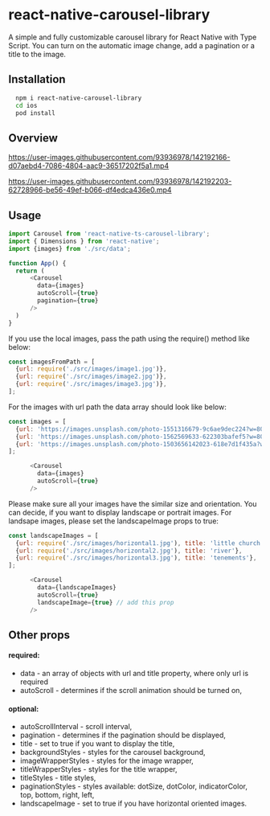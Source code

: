 # react-native-carousel-library

A simple and fully customizable carousel library for React Native with Type Script. 
You can turn on the automatic image change, add a pagination or a title to the image.




## Installation

```bash
  npm i react-native-carousel-library
  cd ios
  pod install
```
    
## Overview

https://user-images.githubusercontent.com/93936978/142192166-d07aebd4-7086-4804-aac9-36517202f5a1.mp4


https://user-images.githubusercontent.com/93936978/142192203-62728966-be56-49ef-b066-df4edca436e0.mp4


## Usage

```javascript
import Carousel from 'react-native-ts-carousel-library';
import { Dimensions } from 'react-native';
import {images} from './src/data';

function App() {
  return (
      <Carousel
        data={images}
        autoScroll={true}
        pagination={true}
      />
  )
}
```
If you use the local images, pass the path using the require() method like below:

```javascript
const imagesFromPath = [
  {url: require('./src/images/image1.jpg')},
  {url: require('./src/images/image2.jpg')},
  {url: require('./src/images/image3.jpg')},
];
```
For the images with url path the data array should look like below: 

```javascript
const images = [
  {url: 'https://images.unsplash.com/photo-1551316679-9c6ae9dec224?w=800&q=80'},
  {url: 'https://images.unsplash.com/photo-1562569633-622303bafef5?w=800&q=80'},
  {url: 'https://images.unsplash.com/photo-1503656142023-618e7d1f435a?w=800&q=80'},
];

      <Carousel
        data={images}
        autoScroll={true}
      />
```
Please make sure all your images have the similar size and orientation.
You can decide, if you want to display landscape or portrait images.
For landsape images, please set the landscapeImage props to true:

```javascript
const landscapeImages = [
  {url: require('./src/images/horizontal1.jpg'), title: 'little church'},
  {url: require('./src/images/horizontal2.jpg'), title: 'river'},
  {url: require('./src/images/horizontal3.jpg'), title: 'tenements'},
];

      <Carousel
        data={landscapeImages}
        autoScroll={true}
        landscapeImage={true} // add this prop
      />
```

## Other props

#### required:

- data - an array of objects with url and title property, where only url is required
- autoScroll - determines if the scroll animation should be turned on,

#### optional:

- autoScrollInterval - scroll interval,
- pagination - determines if the pagination should be displayed,
- title - set to true if you want to display the title,
- backgroundStyles - styles for the carousel background,
- imageWrapperStyles - styles for the image wrapper,
- titleWrapperStyles - styles for the title wrapper,
- titleStyles - title styles,
- paginationStyles - styles available: dotSize, dotColor, indicatorColor, top, bottom, right, left,
- landscapeImage - set to true if you have horizontal oriented images.